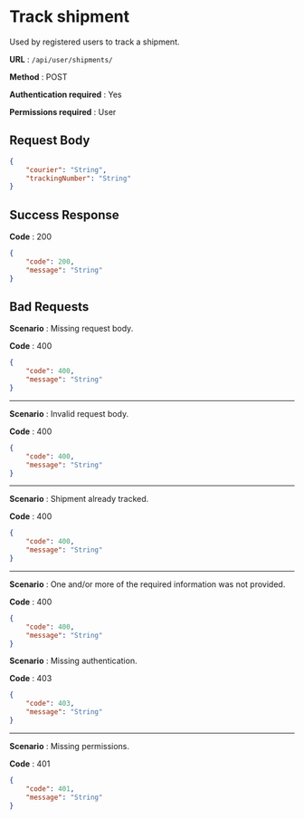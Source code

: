 # Track shipment

Used by registered users to track a shipment.

**URL** : `/api/user/shipments/`

**Method** : POST

**Authentication required** : Yes

**Permissions required** : User

## Request Body

```json
{
    "courier": "String",
    "trackingNumber": "String"
}
```

## Success Response

**Code** : 200

```json
{
    "code": 200,
    "message": "String"
}
```

## Bad Requests

**Scenario** : Missing request body.

**Code** : 400

```json
{
    "code": 400,
    "message": "String"
}
```

___

**Scenario** : Invalid request body.

**Code** : 400

```json
{
    "code": 400,
    "message": "String"
}
```

___

**Scenario** : Shipment already tracked.

**Code** : 400

```json
{
    "code": 400,
    "message": "String"
}
```

___

**Scenario** : One and/or more of the required information was not provided.

**Code** : 400

```json
{
    "code": 400,
    "message": "String"
}
```

**Scenario** : Missing authentication.

**Code** : 403

```json
{
    "code": 403,
    "message": "String"
}
```

___

**Scenario** : Missing permissions.

**Code** : 401

```json
{
    "code": 401,
    "message": "String"
}
```

